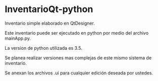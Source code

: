 # InventarioQt-python
Inventario simple elaborado en QtDesigner.

Este inventario puede ser ejecutado en python por medio del archivo mainApp.py. 

La version de python utilizada es 3.5.

Se planea realizar versiones mas complejas de este mismo sistema de inventario.

Se anexan los archivos .ui para cualquier edición deseada por ustedes.
